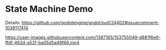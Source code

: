 # State Machine Demo

Details: https://github.com/godotengine/godot/pull/24402#issuecomment-1038117414

https://user-images.githubusercontent.com/1387165/153755049-d881f6e6-ffdf-462d-a52f-ba05d5a48f68.mp4

